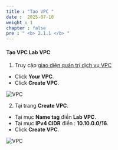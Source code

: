 ```yaml
---
title : "Tạo VPC "
date :  2025-07-10 
weight : 1 
chapter : false
pre : " <b> 2.1.1 </b> "
---
```



#### Tạo VPC **Lab VPC**
1. Truy cập [giao diện quản trị dịch vụ VPC](https://console.aws.amazon.com/vpc/home)
  + Click **Your VPC**.
  + Click **Create VPC**.

![VPC](/images/2.prerequisite/001-createvpc.png)

2. Tại trang **Create VPC**.
  + Tại mục **Name tag** điền **Lab VPC**.
  + Tại mục **IPv4 CIDR** điền : **10.10.0.0/16**.
  + Click **Create VPC**.

![VPC](/images/2.prerequisite/002-createvpc.png)
